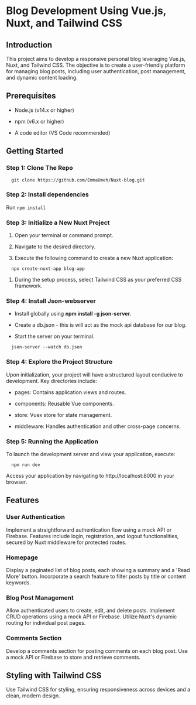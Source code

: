 Blog Development Using Vue.js, Nuxt, and Tailwind CSS
=====================================================

Introduction
------------

This project aims to develop a responsive personal blog leveraging Vue.js, Nuxt, and Tailwind CSS. The objective is to create a user-friendly platform for managing blog posts, including user authentication, post management, and dynamic content loading.

Prerequisites
-------------

*   Node.js (v14.x or higher)
    
*   npm (v6.x or higher)
    
*   A code editor (VS Code recommended)
    

Getting Started
---------------

### Step 1: Clone The Repo

`   git clone https://github.com/EmmaUmeh/Nuxt-blog.git `

### Step 2: Install dependencies

Run `npm install `


### Step 3: Initialize a New Nuxt Project

1.  Open your terminal or command prompt.
    
2.  Navigate to the desired directory.
    
3.  Execute the following command to create a new Nuxt application:
    

`   npx create-nuxt-app blog-app   `

1.  During the setup process, select Tailwind CSS as your preferred CSS framework.
    

### Step 4: Install Json-webserver

*   Install globally using **npm install -g json-server**.
    
*   Create a db.json - this is will act as the mock api database for our blog.
    
*   Start the server on your terminal.
    

`   json-server --watch db.json   `

### Step 4: Explore the Project Structure

Upon initialization, your project will have a structured layout conducive to development. Key directories include:

*   pages: Contains application views and routes.
    
*   components: Reusable Vue components.
    
*   store: Vuex store for state management.
    
*   middleware: Handles authentication and other cross-page concerns.
    

### Step 5: Running the Application

To launch the development server and view your application, execute:

`   npm run dev   `

Access your application by navigating to http://localhost:8000 in your browser.

Features
--------

### User Authentication

Implement a straightforward authentication flow using a mock API or Firebase. Features include login, registration, and logout functionalities, secured by Nuxt middleware for protected routes.

### Homepage

Display a paginated list of blog posts, each showing a summary and a 'Read More' button. Incorporate a search feature to filter posts by title or content keywords.

### Blog Post Management

Allow authenticated users to create, edit, and delete posts. Implement CRUD operations using a mock API or Firebase. Utilize Nuxt's dynamic routing for individual post pages.

### Comments Section

Develop a comments section for posting comments on each blog post. Use a mock API or Firebase to store and retrieve comments.

Styling with Tailwind CSS
-------------------------

Use Tailwind CSS for styling, ensuring responsiveness across devices and a clean, modern design.
